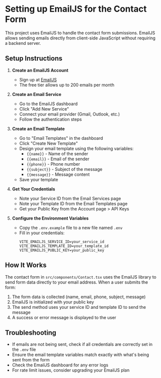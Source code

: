 # Setting up EmailJS for the Contact Form

This project uses EmailJS to handle the contact form submissions. EmailJS allows sending emails directly from client-side JavaScript without requiring a backend server.

## Setup Instructions

1. **Create an EmailJS Account**
   - Sign up at [EmailJS](https://www.emailjs.com/)
   - The free tier allows up to 200 emails per month

2. **Create an Email Service**
   - Go to the EmailJS dashboard
   - Click "Add New Service"
   - Connect your email provider (Gmail, Outlook, etc.)
   - Follow the authentication steps

3. **Create an Email Template**
   - Go to "Email Templates" in the dashboard
   - Click "Create New Template"
   - Design your email template using the following variables:
     - `{{name}}` - Name of the sender
     - `{{email}}` - Email of the sender
     - `{{phone}}` - Phone number
     - `{{subject}}` - Subject of the message
     - `{{message}}` - Message content
   - Save your template

4. **Get Your Credentials**
   - Note your Service ID from the Email Services page
   - Note your Template ID from the Email Templates page
   - Get your Public Key from the Account page > API Keys

5. **Configure the Environment Variables**
   - Copy the `.env.example` file to a new file named `.env`
   - Fill in your credentials:
     ```
     VITE_EMAILJS_SERVICE_ID=your_service_id
     VITE_EMAILJS_TEMPLATE_ID=your_template_id
     VITE_EMAILJS_PUBLIC_KEY=your_public_key
     ```

## How It Works

The contact form in `src/components/Contact.tsx` uses the EmailJS library to send form data directly to your email address. When a user submits the form:

1. The form data is collected (name, email, phone, subject, message)
2. EmailJS is initialized with your public key
3. The send method uses your service ID and template ID to send the message
4. A success or error message is displayed to the user

## Troubleshooting

- If emails are not being sent, check if all credentials are correctly set in the `.env` file
- Ensure the email template variables match exactly with what's being sent from the form
- Check the EmailJS dashboard for any error logs
- For rate limit issues, consider upgrading your EmailJS plan